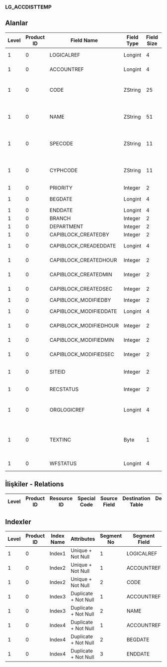 ### LG_ACCDISTTEMP

## Alanlar

**Level**|**Product ID**|**Field Name**|**Field Type**|**Field Size**|**Field Offset**|**Türkçe Açıklama**|**Expression**
-----|-----|-----|-----|-----|-----|-----|-----
1|0|LOGICALREF|Longint|4|0|Logical Reference|Logical Reference
1|0|ACCOUNTREF|Longint|4|4|EMUHACC LOGICALREF|EMUHACC LOGICALREF
1|0|CODE|ZString|25|8|Genel Muh. Dağıtım Şablonu Kodu|G/L Distribution Template Code
1|0|NAME|ZString|51|33|Genel Muh. Dağıtım Şablonu Açıklaması|G/L Distribution Template Description
1|0|SPECODE|ZString|11|84|Genel Muh. Dağıtım Şablonu Özel Kodu|G/L Distribution Template Aux. Code
1|0|CYPHCODE|ZString|11|95|Genel Muh. Dağıtım Şablonu Yetki Kodu|G/L Distribution Template Auth. Code
1|0|PRIORITY|Integer|2|106|Öncelik|Priority
1|0|BEGDATE|Longint|4|108|Başlangıç tarihi|Start Date
1|0|ENDDATE|Longint|4|112|Bitiş Tarihi|End Date
1|0|BRANCH|Integer|2|116|İşyeri|Division
1|0|DEPARTMENT|Integer|2|118|Bölüm|Department
1|0|CAPIBLOCK_CREATEDBY|Integer|2|120|Oluşturan|Created By
1|0|CAPIBLOCK_CREADEDDATE|Longint|4|122|Oluşturulma Tarihi|Created Date
1|0|CAPIBLOCK_CREATEDHOUR|Integer|2|126|Oluşturulma Saati|Created Hour
1|0|CAPIBLOCK_CREATEDMIN|Integer|2|128|Oluşturulma Dakikası|Created Minute
1|0|CAPIBLOCK_CREATEDSEC|Integer|2|130|Oluşturulma Saniyesi|Created Second
1|0|CAPIBLOCK_MODIFIEDBY|Integer|2|132|Değiştiren|Modified By
1|0|CAPIBLOCK_MODIFIEDDATE|Longint|4|134|Değiştirilme Tarihi|Modified Date
1|0|CAPIBLOCK_MODIFIEDHOUR|Integer|2|138|Değiştirilme Saati|Modified Hour
1|0|CAPIBLOCK_MODIFIEDMIN|Integer|2|140|Değiştirilme Dakikası|Modified Minute
1|0|CAPIBLOCK_MODIFIEDSEC|Integer|2|142|Değiştirilme Saniyesi|Modified Second
1|0|SITEID|Integer|2|144|Veri Merkezi|Data Processing Site
1|0|RECSTATUS|Integer|2|146|Kayıt Durumu|Record Status
1|0|ORGLOGICREF|Longint|4|148|Orijinal Kayıt Log. Ref.|Original Record Logical Reference
1|0|TEXTINC|Byte|1|152|Ayrıntılı Açıklama İçerir (1- Evet, 0- Hayır)|Contains Detail Description (1- Yes, 0- No)
1|0|WFSTATUS|Longint|4|153|Kullanımda Değil|Not In Use

## İlişkiler - Relations
**Level**|**Product ID**|**Resource ID**|**Special Code**|**Source Field**|**Destination Table**|**Destination Field**|**Relation Type**|**Extra Condition**
-----|-----|-----|-----|-----|-----|-----|-----|-----

## Indexler
**Level**|**Product ID**|**Index Name**|**Attributes**|**Segment No**|**Segment Field**|**Sense**
-----|-----|-----|-----|-----|-----|-----
1|0|Index1|Unique + Not Null|1|LOGICALREF|Ascending
1|0|Index2|Unique + Not Null|1|ACCOUNTREF|Ascending
1|0|Index2|Unique + Not Null|2|CODE|Ascending
1|0|Index3|Duplicate + Not Null|1|ACCOUNTREF|Ascending
1|0|Index3|Duplicate + Not Null|2|NAME|Ascending
1|0|Index4|Duplicate + Not Null|1|ACCOUNTREF|Ascending
1|0|Index4|Duplicate + Not Null|2|BEGDATE|Ascending
1|0|Index4|Duplicate + Not Null|3|ENDDATE|Ascending
